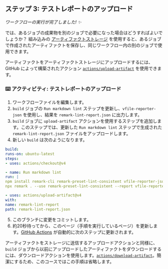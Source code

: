 <!--
<<< 著者注: ステップ 3 >>>
前のステップを確認した上で、このステップを開始してください。
用語を定義し、docs.github.com へのリンクを貼ってください。
-->

## ステップ 3: テストレポートのアップロード

_ワークフローの実行が完了しました! :sparkles:_

では、あるジョブの成果物を別のジョブで必要になった場合はどうすればよいでしょうか？ 組み込みの [アーティファクトストレージ](https://docs.github.com/actions/advanced-guides/storing-workflow-data-as-artifacts) を使用すると、あるジョブで作成されたアーティファクトを保存し、同じワークフロー内の別のジョブで使用できます。

アーティファクトをアーティファクトストレージにアップロードするには、GitHub によって構築されたアクション [`actions/upload-artifact`](https://github.com/actions/upload-artifact) を使用できます。

### :keyboard: アクティビティ: テストレポートのアップロード

1. ワークフローファイルを編集します。
2. `build` ジョブの `Run markdown lint` ステップを更新し、`vfile-reporter-json` を使用し、結果を `remark-lint-report.json` に出力します。
3. `build` ジョブに `upload-artifact` アクションを使用するステップを追加します。このステップでは、更新した `Run markdown lint` ステップで生成された `remark-lint-report.json` ファイルをアップロードします。
4. 新しい `build` は次のようになります。

```yml
build:
runs-on: ubuntu-latest
steps:
- uses: actions/checkout@v4

- name: Run markdown lint
run: |
npm install remark-cli remark-preset-lint-consistent vfile-reporter-json
npx remark . --use remark-preset-lint-consistent --report vfile-reporter-json 2> remark-lint-report.json

- uses: actions/upload-artifact@v4
with:
name: remark-lint-report
path: remark-lint-report.json
```

5. このブランチに変更をコミットします。
6. 約20秒待ってから、このページ（手順を実行しているページ）を更新します。[GitHub Actions](https://docs.github.com/actions) が自動的に次のステップに更新されます。

アーティファクトをストレージに送信するアップロードアクションと同様に、`build` ジョブから以前にアップロードしたアーティファクトをダウンロードするには、ダウンロードアクションを使用します。[`actions/download-artifact`](https://github.com/actions/download-artifact)。簡潔にするため、このコースではこの手順は省略します。